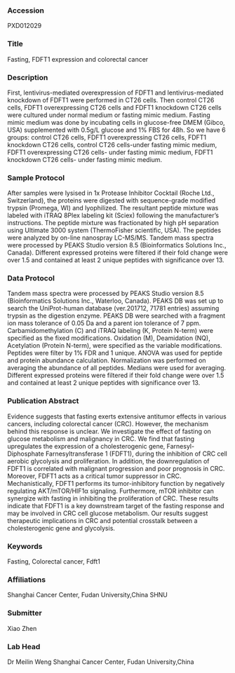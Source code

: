 ### Accession
PXD012029

### Title
Fasting, FDFT1 expression and colorectal cancer

### Description
First, lentivirus-mediated overexpression of FDFT1 and lentivirus-mediated knockdown of FDFT1 were performed in CT26 cells. Then control CT26 cells, FDFT1 overexpressing CT26 cells and FDFT1 knockdown CT26 cells were cultured under normal medium or fasting mimic medium. Fasting mimic medium was done by incubating cells in glucose-free DMEM (Gibco, USA) supplemented with 0.5g/L glucose and 1% FBS for 48h. So we have 6 groups: control CT26 cells, FDFT1 overexpressing CT26 cells,  FDFT1 knockdown CT26 cells, control CT26 cells-under fasting mimic medium, FDFT1 overexpressing CT26 cells- under fasting mimic medium,  FDFT1 knockdown CT26 cells- under fasting mimic medium.

### Sample Protocol
After samples were lysised in 1x Protease Inhibitor Cocktail (Roche Ltd., Switzerland), the proteins were digested with sequence-grade modified trypsin (Promega, WI) and lyophilized. The resultant peptide mixture was labeled with iTRAQ 8Plex labeling kit (Sciex) following the manufacturer’s instructions. The peptide mixture was fractionated by high pH separation using Ultimate 3000 system (ThermoFisher scientific, USA). The peptides were analyzed by on-line nanospray LC-MS/MS. Tandem mass spectra were processed by PEAKS Studio version 8.5 (Bioinformatics Solutions Inc., Canada). Different expressed proteins were filtered if their fold change were over 1.5 and contained at least 2 unique peptides with significance over 13.

### Data Protocol
Tandem mass spectra were processed by PEAKS Studio version 8.5 (Bioinformatics Solutions Inc., Waterloo, Canada). PEAKS DB was set up to search the UniProt-human database (ver.201712, 71781 entries) assuming trypsin as the digestion enzyme. PEAKS DB were searched with a fragment ion mass tolerance of 0.05 Da and a parent ion tolerance of 7 ppm. Carbamidomethylation (C) and iTRAQ labeling (K, Protein N-term) were specified as the fixed modifications. Oxidation (M), Deamidation (NQ), Acetylation (Protein N-term), were specified as the variable modifications. Peptides were filter by 1% FDR and 1 unique. ANOVA was used for peptide and protein abundance calculation. Normalization was performed on averaging the abundance of all peptides. Medians were used for averaging. Different expressed proteins were filtered if their fold change were over 1.5 and contained at least 2 unique peptides with significance over 13.

### Publication Abstract
Evidence suggests that fasting exerts extensive antitumor effects in various cancers, including colorectal cancer (CRC). However, the mechanism behind this response is unclear. We investigate the effect of fasting on glucose metabolism and malignancy in CRC. We find that fasting upregulates the expression of a cholesterogenic gene, Farnesyl-Diphosphate Farnesyltransferase 1 (FDFT1), during the inhibition of CRC cell aerobic glycolysis and proliferation. In addition, the downregulation of FDFT1 is correlated with malignant progression and poor prognosis in CRC. Moreover, FDFT1 acts as a critical tumor suppressor in CRC. Mechanistically, FDFT1 performs its tumor-inhibitory function by negatively regulating AKT/mTOR/HIF1&#x3b1; signaling. Furthermore, mTOR inhibitor can synergize with fasting in inhibiting the proliferation of CRC. These results indicate that FDFT1 is a key downstream target of the fasting response and may be involved in CRC cell glucose metabolism. Our results suggest therapeutic implications in CRC and potential crosstalk between a cholesterogenic gene and glycolysis.

### Keywords
Fasting, Colorectal cancer, Fdft1

### Affiliations
Shanghai Cancer Center, Fudan University,China
SHNU

### Submitter
Xiao Zhen

### Lab Head
Dr Meilin Weng
Shanghai Cancer Center, Fudan University,China



